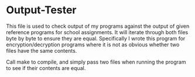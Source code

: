 # Output-Tester
This file is used to check output of my programs against the output of given reference programs for school assignments. It will iterate through both files byte by byte to ensure they are equal. Specifically I wrote this program for encryption/decryption programs where it is not as obvious whether two files have the same contents.

Call make to compile, and simply pass two files when running the program to see if their contents are equal.
